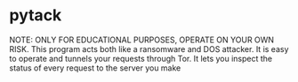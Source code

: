 # pytack
NOTE: ONLY FOR EDUCATIONAL PURPOSES, OPERATE ON YOUR OWN RISK. This program acts both like a ransomware and DOS attacker. It is easy to operate and tunnels your requests through Tor. It lets you inspect the status of every request to the server you make
